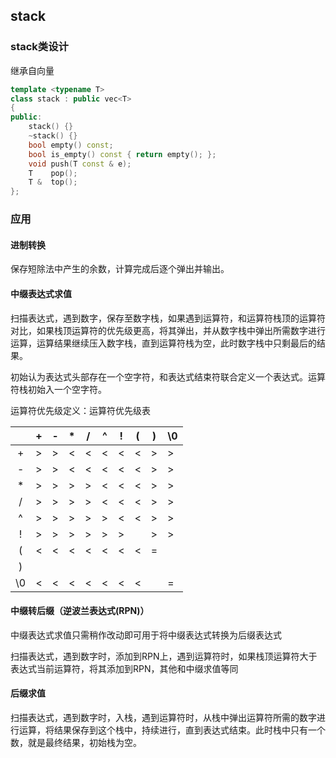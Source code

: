 ## stack

### stack类设计

继承自向量

```c++
template <typename T>
class stack : public vec<T>
{
public:
    stack() {}
    ~stack() {}
    bool empty() const;
    bool is_empty() const { return empty(); };
    void push(T const & e);
    T    pop();
    T &  top();
};
```

### 应用

#### 进制转换

保存短除法中产生的余数，计算完成后逐个弹出并输出。

#### 中缀表达式求值

扫描表达式，遇到数字，保存至数字栈，如果遇到运算符，和运算符栈顶的运算符对比，如果栈顶运算符的优先级更高，将其弹出，并从数字栈中弹出所需数字进行运算，运算结果继续压入数字栈，直到运算符栈为空，此时数字栈中只剩最后的结果。

初始认为表达式头部存在一个空字符，和表达式结束符联合定义一个表达式。运算符栈初始入一个空字符。

运算符优先级定义：运算符优先级表

&ensp;| +|-|*|/|^|!|(|)|\0
:-:   |-|-|-|-|-|-|-|-|-
  +   |>|>|<|<|<|<|<|>|>
  -   |>|>|<|<|<|<|<|>|>
  *   |>|>|>|>|<|<|<|>|>
  /   |>|>|>|>|<|<|<|>|>
  ^   |>|>|>|>|>|<|<|>|>
  !   |>|>|>|>|>|>| |>|>
  (   |<|<|<|<|<|<|<|=| 
  )   | | | | | | | | 
  \0  |<|<|<|<|<|<|<| |=

#### 中缀转后缀（逆波兰表达式(RPN)）

中缀表达式求值只需稍作改动即可用于将中缀表达式转换为后缀表达式

扫描表达式，遇到数字时，添加到RPN上，遇到运算符时，如果栈顶运算符大于表达式当前运算符，将其添加到RPN，其他和中缀求值等同

#### 后缀求值

扫描表达式，遇到数字时，入栈，遇到运算符时，从栈中弹出运算符所需的数字进行运算，将结果保存到这个栈中，持续进行，直到表达式结束。此时栈中只有一个数，就是最终结果，初始栈为空。